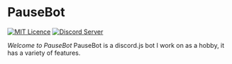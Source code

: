 # PauseBot
[![MIT Licence](https://badges.frapsoft.com/os/mit/mit.svg)](https://github.com/johnmichadasis/pausebot/blob/main/LICENSE)
[![Discord Server](https://discordapp.com/api/guilds/839447938731212810/embed.png)](https://discord.gg/r2vNsEdnEH)

*Welcome to PauseBot*
PauseBot is a discord.js bot I work on as a hobby, it has a variety of features.

